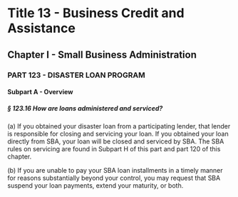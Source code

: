 
# Title 13 - Business Credit and Assistance
## Chapter I - Small Business Administration
### PART 123 - DISASTER LOAN PROGRAM
#### Subpart A - Overview
##### § 123.16 How are loans administered and serviced?

(a) If you obtained your disaster loan from a participating lender, that lender is responsible for closing and servicing your loan. If you obtained your loan directly from SBA, your loan will be closed and serviced by SBA. The SBA rules on servicing are found in Subpart H of this part and part 120 of this chapter.

(b) If you are unable to pay your SBA loan installments in a timely manner for reasons substantially beyond your control, you may request that SBA suspend your loan payments, extend your maturity, or both.
